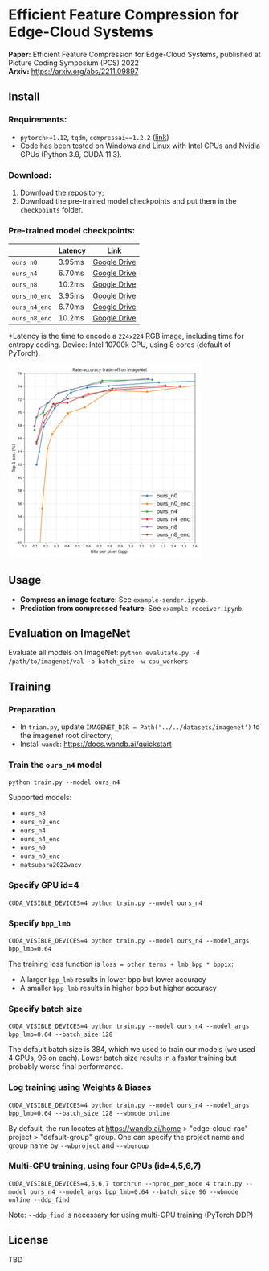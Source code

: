 # Efficient Feature Compression for Edge-Cloud Systems

**Paper:** Efficient Feature Compression for Edge-Cloud Systems, published at Picture Coding Symposium (PCS) 2022 \
**Arxiv:** https://arxiv.org/abs/2211.09897


## Install

### Requirements:
- `pytorch>=1.12`, `tqdm`, `compressai==1.2.2` ([link](https://github.com/InterDigitalInc/CompressAI))
- Code has been tested on Windows and Linux with Intel CPUs and Nvidia GPUs (Python 3.9, CUDA 11.3).

### Download:
1. Download the repository;
2. Download the pre-trained model checkpoints and put them in the `checkpoints` folder.

### Pre-trained model checkpoints:
|               | Latency | Link                                                                                               |
|---------------|---------|----------------------------------------------------------------------------------------------------|
| `ours_n0`     | 3.95ms  | [Google Drive](https://drive.google.com/file/d/1fmxiExP13TzUfNgvrnXfK3ApG8kSVLuf/view?usp=sharing) |
| `ours_n4`     | 6.70ms  | [Google Drive](https://drive.google.com/file/d/1rFoUs8r5obwz5KXJI00-DOunQE-uFrlO/view?usp=sharing) |
| `ours_n8`     | 10.2ms  | [Google Drive](https://drive.google.com/file/d/1_wijavWfihU3rnERAomr8KiDLMswZ_D3/view?usp=sharing) |
| `ours_n0_enc` | 3.95ms  | [Google Drive](https://drive.google.com/file/d/1gJAtdMvp8nMjlvzVL-_lUn2OvO0N3fa9/view?usp=sharing) |
| `ours_n4_enc` | 6.70ms  | [Google Drive](https://drive.google.com/file/d/1TtW76UY7-gDQ1miFRPWUhsKCG2fnLxZ2/view?usp=sharing) |
| `ours_n8_enc` | 10.2ms  | [Google Drive](https://drive.google.com/file/d/1vZfBoa4ZzvrRaJXDuNTZjUMbjIV0IZ88/view?usp=sharing) |

*Latency is the time to encode a `224x224` RGB image, including time for entropy coding. Device: Intel 10700k CPU, using 8 cores (default of PyTorch).

<img src="images/plot.png" width="384" height="384">


## Usage
- **Compress an image feature**: See `example-sender.ipynb`.
- **Prediction from compressed feature**: See `example-receiver.ipynb`.


## Evaluation on ImageNet
Evaluate all models on ImageNet:
`python evalutate.py -d /path/to/imagenet/val -b batch_size -w cpu_workers`


## Training

### Preparation
- In `trian.py`, update `IMAGENET_DIR = Path('../../datasets/imagenet')` to the imagenet root directory;
- Install `wandb`: https://docs.wandb.ai/quickstart

### Train the `ours_n4` model
```
python train.py --model ours_n4
```
Supported models:
- `ours_n8`
- `ours_n8_enc`
- `ours_n4`
- `ours_n4_enc`
- `ours_n0`
- `ours_n0_enc`
- `matsubara2022wacv`

### Specify GPU id=4
```
CUDA_VISIBLE_DEVICES=4 python train.py --model ours_n4
```

### Specify `bpp_lmb`
```
CUDA_VISIBLE_DEVICES=4 python train.py --model ours_n4 --model_args bpp_lmb=0.64
```
The training loss function is `loss = other_terms + lmb_bpp * bppix`:
- A larger `bpp_lmb` results in lower bpp but lower accuracy
- A smaller `bpp_lmb` results in higher bpp but higher accuracy


### Specify batch size
```
CUDA_VISIBLE_DEVICES=4 python train.py --model ours_n4 --model_args bpp_lmb=0.64 --batch_size 128
```
The default batch size is 384, which we used to train our models (we used 4 GPUs, 96 on each).
Lower batch size results in a faster training but probably worse final performance.


### Log training using Weights & Biases
```
CUDA_VISIBLE_DEVICES=4 python train.py --model ours_n4 --model_args bpp_lmb=0.64 --batch_size 128 --wbmode online
```
By default, the run locates at https://wandb.ai/home > "edge-cloud-rac" project > "default-group" group.
One can specify the project name and group name by `--wbproject` and `--wbgroup`


### Multi-GPU training, using four GPUs (id=4,5,6,7)
```
CUDA_VISIBLE_DEVICES=4,5,6,7 torchrun --nproc_per_node 4 train.py --model ours_n4 --model_args bpp_lmb=0.64 --batch_size 96 --wbmode online --ddp_find
```
Note: `--ddp_find` is necessary for using multi-GPU training (PyTorch DDP)


## License
TBD
